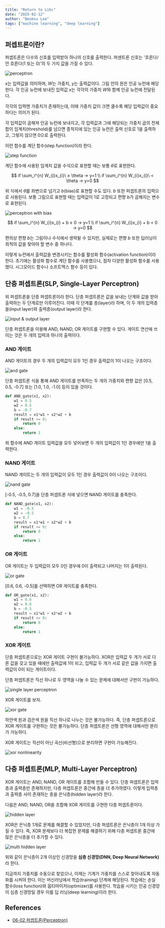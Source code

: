 ```yaml
---
title: "Return to Libc"
date: "2025-02-12"
author: "Beomsu Lee"
tags: ["machine learning", "deep learning"]
---
```


## 퍼셉트론이란?

퍼셉트론은 다수의 신호를 입력받아 하나의 신호를 출력한다. 퍼센트론 신호는 '흐른다/안 흐른다(1 또는 0)'의 두 가지 값을 가질 수 있다.

![perceptron](images/machine-learning/perceptron.png)

$x$는 입력값을 의미하며, $W$는 가중치, $y$는 출력값이다. 그림 안의 원은 인공 뉴런에 해당한다. 각 인공 뉴런에 보내진 입력값 $x$는 각각의 가중치 $W$와 함께 인공 뉴런에 전달된다.

각각의 입력엔 가중치가 존재하는데, 이때 가중치 값이 크면 클수록 해당 입력값이 중요하다는 의미가 된다. 

각 입력값이 곱해져 인공 뉴런에 보내지고, 각 입력값과 그에 해당되는 가중치 곱의 전체 합이 임계치(threshold)를 넘으면 종착지에 있는 인공 뉴런은 출력 신호로 1을 출력하고, 그렇지 않으면 0으로 출력한다. 

이런 함수를 계단 함수(step function)이라 한다.

![step function](images/machine-learning/step_funcion.png)

계단 함수에 사용된 임계치 값을 수식으로 표현할 때는 보통 $\theta$로 표현한다.


$$
if \sum_i^{n} W_{i}x_{i}\ ≥ \theta → y=1 \\ if \sum_i^{n} W_{i}x_{i}\ < \theta → y=0
$$

위 식에서 $\theta$를 좌변으로 넘기고 $b$(bias)로 표현할 수도 있다. $b$ 또한 퍼셉트론의 입력으로 사용된다. 보통 그림으로 표현할 때는 입력값이 1로 고정되고 편향 $b$가 곱해지는 변수로 표현된다.

![perceptron with bias](images/machine-learning/perceptron_with_bias.png)

$$
if \sum_i^{n} W_{i}x_{i} + b ≥ 0 → y=1 \\ if \sum_i^{n} W_{i}x_{i} + b < 0 → y=0
$$

편의상 편향 $b$는 그림이나 수식에서 생략될 수 있지만, 실제로는 편향 $b$ 또한 딥러닝이 최적의 값을 찾아야 할 변수 중 하나다.

이렇게 뉴런에서 출력값을 변경시키는 함수를 활성화 함수(activation function)이라 한다. 초기에는 활성화 함수로 계단 함수를 사용했으나, 점차 다양한 활성화 함수를 사용했다. 시그모이드 함수나 소프트맥스 함수 등이 있다.

## 단층 퍼셉트론(SLP, Single-Layer Perceptron)

위 퍼셉트론을 단층 퍼셉트론이라 한다. 단층 퍼셉트론은 값을 보내는 단계와 값을 받아 출력하는 두 단계로만 이루어진다. 이때 각 단계를 층(layer)라 하며, 이 두 개의 입력층을(input layer)와 출력층(output layer)라 한다.

![input & output layer](images/machine-learning/input_and_output_layer.png)

단층 퍼셉트론을 이용해 AND, NAND, OR 게이트를 구현할 수 있다. 게이트 연산에 쓰이는 것은 두 개의 입력과 하나의 출력이다.

### AND 게이트

AND 게이트의 경우 두 개의 입력값이 모두 1인 경우 출력값이 1이 나오는 구조이다.

![and gate](images/machine-learning/and_gate.png)

단층 퍼셉트론 식을 통해 AND 게이트를 만족하는 두 개의 가중치와 편향 값은 [0.5, 0.5, -0.7] 또는 [1.0, 1.0, -1.0] 등이 있을 것이다.

```py
def AND_gate(x1, x2):
    w1 = 0.5
    w2 = 0.5
    b = -0.7
    result = x1*w1 + x2*w2 + b
    if result <= 0:
        return 0
    else:
        return 1
```

위 함수에 AND 게이트 입력값을 모두 넣어보면 두 개의 입력값이 1인 경우에만 1을 출력한다.

### NAND 게이트

NAND 게이트는 두 개의 입력값이 모두 1인 경우 출력값이 0이 나오는 구조이다.

![nand gate](images/machine-learning/nand_gate.png)

[-0.5, -0.5, 0.7]을 단층 퍼셉트론 식에 넣으면 NAND 게이트를 충족한다.

```py
def NAND_gate(x1, x2):
    w1 = -0.5
    w2 = -0.5
    b = 0.7
    result = x1*w1 + x2*w2 + b
    if result <= 0:
        return 0
    else:
        return 1
```

### OR 게이트

OR 게이트는 두 입력값이 모두 0인 경우에 0이 출력되고 나머지는 1이 출력된다.

![or gate](images/machine-learning/or_gate.png)

[0.6, 0.6, -0.5]를 선택하면 OR 게이트를 충족한다.

```py
def OR_gate(x1, x2):
    w1 = 0.6
    w2 = 0.6
    b = -0.5
    result = x1*w1 + x2*w2 + b
    if result <= 0:
        return 0
    else:
        return 1
```

### XOR 게이트

단층 퍼셉트론으로는 XOR 게이트 구현이 불가능하다. XOR은 입력값 두 개가 서로 다른 값을 갖고 있을 때에만 출력값에 1이 되고, 입력값 두 개가 서로 같은 값을 가지면 출력값이 0이 되는 게이트이다.

단층 퍼셉트론은 직선 하나로 두 영역을 나눌 수 있는 문제에 대해서만 구현이 가능하다.

![single layer perceptron](images/machine-learning/single_layer_perceptron.png)

XOR 게이트를 보자.

![xor gate](images/machine-learning/xor_gate.png)

하얀색 원과 검은색 원을 직선 하나로 나누는 것은 불가능하다. 즉, 단층 퍼셉트론으로 XOR 게이트를 구현하는 것은 불가능하다. 단층 퍼셉트론은 선형 영역에 대해서만 분리가 가능하다.

XOR 게이트는 직선이 아닌 곡선(비선형)으로 분리하면 구현이 가능해진다.

![xor nonlinearity](images/machine-learning/xor_nonlinearity.png)

## 다층 퍼셉트론(MLP, Multi-Layer Perceptron)

XOR 게이트는 AND, NAND, OR 게이트를 조합해 만들 수 있다. 단층 퍼셉트론은 입력층과 출력층만 존재하지만, 다층 퍼셉트론은 중간에 층을 더 추가하였다. 이렇게 입력층과 출력층 사이 존재하는 층을 은닉층(hidden layer)라 한다.

다음은 AND, NAND, OR을 조합해 XOR 게이트를 구현한 다층 퍼셉트론이다.

![hidden layer](images/machine-learning/hidden_layer.png)

XOR은 은닉층 1개로 문제를 해결할 수 있었지만, 다층 퍼셉트론은 은닉층이 1개 이상 가질 수 있다. 즉, XOR 문제보다 더 복잡한 문제를 해결하기 위해 다층 퍼셉트론 중간에 많은 은닉층을 더 추가할 수 있다.

![multi hidden layer](images/machine-learning/multi_hidden_layer.png)

위와 같이 은닉층이 2개 이상인 신경망을 **심층 신경망(DNN, Deep Neural Network)** 라 한다.

지금까지 가중치를 수동으로 찾았으나, 이제는 기계가 가중치를 스스로 찾아내도록 자동화를 시켜야 한다. 이는 머신러닝에서 학습(training) 단계에 해당된다. 학습에는 손실 함수(loss function)와 옵티마이저(optimizer)를 사용한다. 학습을 시키는 인공 신경망이 심층 신경망일 경우 이를 딥 러닝(deep learning)이라 한다.

## References

- [06-02 퍼셉트론(Perceptron)](https://wikidocs.net/60680)